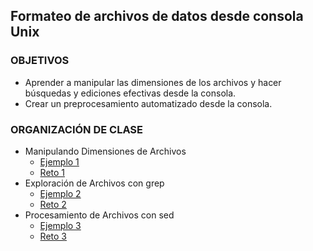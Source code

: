 ## Formateo de archivos de datos desde consola Unix

### OBJETIVOS
 - Aprender a manipular las dimensiones de los archivos y hacer búsquedas y ediciones efectivas desde la consola.
 - Crear un preprocesamiento automatizado desde la consola.

### ORGANIZACIÓN DE CLASE
- Manipulando Dimensiones de Archivos 
    - [Ejemplo 1](Ejemplo-01)
    - [Reto 1](Reto-01)
- Exploración de Archivos con grep
    - [Ejemplo 2](Ejemplo-02)
    - [Reto 2](Reto-02)
- Procesamiento de Archivos con sed
    - [Ejemplo 3](Ejemplo-03)
    - [Reto 3](Reto-03)